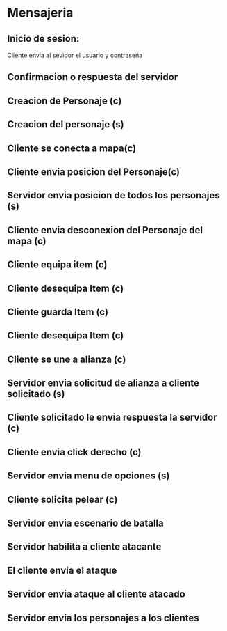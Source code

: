 # Mensajeria

## Inicio de sesion:
Cliente envia al sevidor el usuario y contraseña

## Confirmacion o respuesta del servidor

## Creacion de Personaje (c)

## Creacion del personaje (s)

## Cliente se conecta a mapa(c)

## Cliente envia posicion del Personaje(c)

## Servidor envia posicion de todos los personajes (s)

## Cliente envia desconexion del Personaje del mapa (c)

## Cliente equipa item (c)

## Cliente desequipa Item (c)

## Cliente guarda Item (c)

## Cliente desequipa Item (c)

## Cliente se une a alianza (c)

## Servidor envia solicitud de alianza a cliente solicitado (s)

## Cliente solicitado le envia respuesta la servidor (c)

## Cliente envia click derecho (c)

## Servidor envia menu de opciones (s)

## Cliente solicita pelear (c)

## Servidor envia escenario de batalla 

## Servidor habilita a cliente atacante 

## El cliente envia el ataque 

## Servidor envia ataque al cliente atacado

## Servidor envia los personajes a los clientes




   
